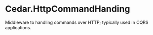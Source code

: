 # Cedar.HttpCommandHanding
Middleware to handling commands over HTTP; typically used in CQRS applications.
